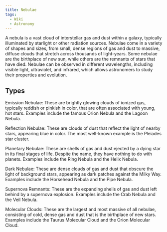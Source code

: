```yaml
---
title: Nebulae
tags:
  - Wiki
  - Astronomy
---
```

A nebula is a vast cloud of interstellar gas and dust within a galaxy, typically illuminated by starlight or other radiation sources. Nebulae come in a variety of shapes and sizes, from small, dense regions of gas and dust to massive, diffuse clouds that stretch across thousands of light-years. Some nebulae are the birthplace of new sun, while others are the remnants of stars that have died. Nebulae can be observed in different wavelengths, including visible light, ultraviolet, and infrared, which allows astronomers to study their properties and evolution.

## Types

Emission Nebulae: These are brightly glowing clouds of ionized gas, typically reddish or pinkish in color, that are often associated with young, hot stars. Examples include the famous Orion Nebula and the Lagoon Nebula.

Reflection Nebulae: These are clouds of dust that reflect the light of nearby stars, appearing blue in color. The most well-known example is the Pleiades star cluster.

Planetary Nebulae: These are shells of gas and dust ejected by a dying star in its final stages of life. Despite the name, they have nothing to do with planets. Examples include the Ring Nebula and the Helix Nebula.

Dark Nebulae: These are dense clouds of gas and dust that obscure the light of background stars, appearing as dark patches against the Milky Way. Examples include the Horsehead Nebula and the Pipe Nebula.

Supernova Remnants: These are the expanding shells of gas and dust left behind by a supernova explosion. Examples include the Crab Nebula and the Veil Nebula.

Molecular Clouds: These are the largest and most massive of all nebulae, consisting of cold, dense gas and dust that is the birthplace of new stars. Examples include the Taurus Molecular Cloud and the Orion Molecular Cloud.
